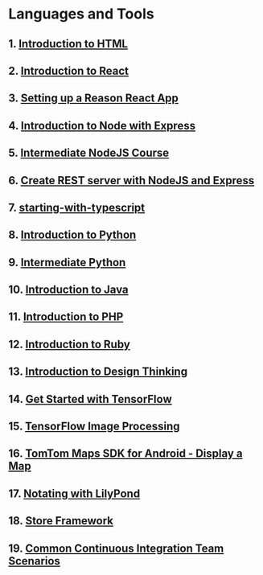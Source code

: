 # Languages and Tools

## 1. [Introduction to HTML](https://github.com/Zi-Tao/intro-html)

## 2. [Introduction to React](https://github.com/Zi-Tao/intro-react)

## 3. [Setting up a Reason React App](https://github.com/Zi-Tao/my-reason-react-app)

## 4. [Introduction to Node with Express](https://github.com/Zi-Tao/node-express-course)

## 5. [Intermediate NodeJS Course](https://github.com/Zi-Tao/intermediate-node-course)

## 6. [Create REST server with NodeJS and Express](https://github.com/Zi-Tao/hyf-homework-nodejs-3)

## 7. [starting-with-typescript](https://github.com/Zi-Tao/starting-with-typescript-exercise)

## 8. [Introduction to Python](https://github.com/Zi-Tao/python-random-quote)

## 9. [Intermediate Python](https://github.com/Zi-Tao/intermediate-python-course)

## 10. [Introduction to Java](https://github.com/Zi-Tao/java-course)

## 11. [Introduction to PHP](https://github.com/Zi-Tao/php-course)

## 12. [Introduction to Ruby](https://github.com/Zi-Tao/ruby-course)

## 13. [Introduction to Design Thinking](https://github.com/Zi-Tao/design-thinking-intro)

## 14. [Get Started with TensorFlow](https://github.com/Zi-Tao/TensorFlow-Pokemon-Course)

## 15. [TensorFlow Image Processing](https://github.com/Zi-Tao/TensorFlow-Course)

## 16. [TomTom Maps SDK for Android - Display a Map](https://github.com/Zi-Tao/lab-maps-sdk-android-display-a-map)

## 17. [Notating with LilyPond](https://github.com/Zi-Tao/notating-with-lilypond)

## 18. [Store Framework](https://github.com/Zi-Tao/store-framework)

## 19. [Common Continuous Integration Team Scenarios](https://github.com/Zi-Tao/continuous-integration-team-scenarios)
